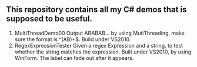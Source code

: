 ## This repository contains all my C# demos that is supposed to be useful.
1. MultiThreadDemo00
   Output ABABAB... by using MutiThreading, make sure the format is ^(AB)+$. Build under VS2010.
2. RegexExpressionTester
   Given a regex Expression and a string, to test whether the string matches the expression. Built under VS2010, by using WinForm. The label can fade out after it appears.
